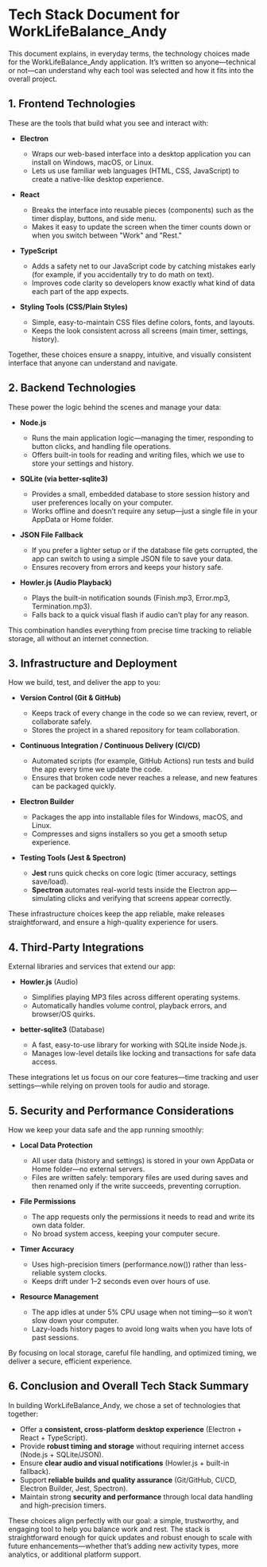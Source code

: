 # Tech Stack Document for WorkLifeBalance_Andy

This document explains, in everyday terms, the technology choices made for the WorkLifeBalance_Andy application. It’s written so anyone—technical or not—can understand why each tool was selected and how it fits into the overall project.

## 1. Frontend Technologies
These are the tools that build what you see and interact with:

- **Electron**
  - Wraps our web-based interface into a desktop application you can install on Windows, macOS, or Linux.
  - Lets us use familiar web languages (HTML, CSS, JavaScript) to create a native-like desktop experience.

- **React**
  - Breaks the interface into reusable pieces (components) such as the timer display, buttons, and side menu.
  - Makes it easy to update the screen when the timer counts down or when you switch between "Work" and "Rest."

- **TypeScript**
  - Adds a safety net to our JavaScript code by catching mistakes early (for example, if you accidentally try to do math on text).
  - Improves code clarity so developers know exactly what kind of data each part of the app expects.

- **Styling Tools (CSS/Plain Styles)**
  - Simple, easy-to-maintain CSS files define colors, fonts, and layouts.
  - Keeps the look consistent across all screens (main timer, settings, history).

Together, these choices ensure a snappy, intuitive, and visually consistent interface that anyone can understand and navigate.

## 2. Backend Technologies
These power the logic behind the scenes and manage your data:

- **Node.js**
  - Runs the main application logic—managing the timer, responding to button clicks, and handling file operations.
  - Offers built-in tools for reading and writing files, which we use to store your settings and history.

- **SQLite (via better-sqlite3)**
  - Provides a small, embedded database to store session history and user preferences locally on your computer.
  - Works offline and doesn’t require any setup—just a single file in your AppData or Home folder.

- **JSON File Fallback**
  - If you prefer a lighter setup or if the database file gets corrupted, the app can switch to using a simple JSON file to save your data.
  - Ensures recovery from errors and keeps your history safe.

- **Howler.js (Audio Playback)**
  - Plays the built-in notification sounds (Finish.mp3, Error.mp3, Termination.mp3).
  - Falls back to a quick visual flash if audio can’t play for any reason.

This combination handles everything from precise time tracking to reliable storage, all without an internet connection.

## 3. Infrastructure and Deployment
How we build, test, and deliver the app to you:

- **Version Control (Git & GitHub)**
  - Keeps track of every change in the code so we can review, revert, or collaborate safely.
  - Stores the project in a shared repository for team collaboration.

- **Continuous Integration / Continuous Delivery (CI/CD)**
  - Automated scripts (for example, GitHub Actions) run tests and build the app every time we update the code.
  - Ensures that broken code never reaches a release, and new features can be packaged quickly.

- **Electron Builder**
  - Packages the app into installable files for Windows, macOS, and Linux.
  - Compresses and signs installers so you get a smooth setup experience.

- **Testing Tools (Jest & Spectron)**
  - **Jest** runs quick checks on core logic (timer accuracy, settings save/load).
  - **Spectron** automates real-world tests inside the Electron app—simulating clicks and verifying that screens appear correctly.

These infrastructure choices keep the app reliable, make releases straightforward, and ensure a high-quality experience for users.

## 4. Third-Party Integrations
External libraries and services that extend our app:

- **Howler.js** (Audio)
  - Simplifies playing MP3 files across different operating systems.
  - Automatically handles volume control, playback errors, and browser/OS quirks.

- **better-sqlite3** (Database)
  - A fast, easy-to-use library for working with SQLite inside Node.js.
  - Manages low-level details like locking and transactions for safe data access.

These integrations let us focus on our core features—time tracking and user settings—while relying on proven tools for audio and storage.

## 5. Security and Performance Considerations
How we keep your data safe and the app running smoothly:

- **Local Data Protection**
  - All user data (history and settings) is stored in your own AppData or Home folder—no external servers.
  - Files are written safely: temporary files are used during saves and then renamed only if the write succeeds, preventing corruption.

- **File Permissions**
  - The app requests only the permissions it needs to read and write its own data folder.
  - No broad system access, keeping your computer secure.

- **Timer Accuracy**
  - Uses high-precision timers (performance.now()) rather than less-reliable system clocks.
  - Keeps drift under 1–2 seconds even over hours of use.

- **Resource Management**
  - The app idles at under 5% CPU usage when not timing—so it won’t slow down your computer.
  - Lazy-loads history pages to avoid long waits when you have lots of past sessions.

By focusing on local storage, careful file handling, and optimized timing, we deliver a secure, efficient experience.

## 6. Conclusion and Overall Tech Stack Summary
In building WorkLifeBalance_Andy, we chose a set of technologies that together:

- Offer a **consistent, cross-platform desktop experience** (Electron + React + TypeScript).
- Provide **robust timing and storage** without requiring internet access (Node.js + SQLite/JSON).
- Ensure **clear audio and visual notifications** (Howler.js + built-in fallback).
- Support **reliable builds and quality assurance** (Git/GitHub, CI/CD, Electron Builder, Jest, Spectron).
- Maintain strong **security and performance** through local data handling and high-precision timers.

These choices align perfectly with our goal: a simple, trustworthy, and engaging tool to help you balance work and rest. The stack is straightforward enough for quick updates and robust enough to scale with future enhancements—whether that’s adding new activity types, more analytics, or additional platform support.